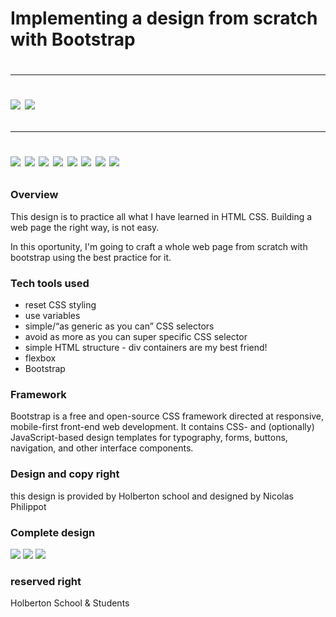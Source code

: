<p style="text-align:center;">
    <h1>Implementing a design from scratch with Bootstrap<h1>
</p>

<hr>

![](https://img.shields.io/badge/HTML%26CSS-Design%20from%20scratch-blueviolet) ![](https://img.shields.io/badge/HTML%26CSS-Bootstrap%20from%20scratch-blueviolet)

<hr>

![](https://img.shields.io/badge/HTML-100%25-orange) ![](https://img.shields.io/badge/CSS-100%25-red) ![](https://img.shields.io/badge/PRs-Welcome-success) ![](https://img.shields.io/badge/made%20by-Me-lightgrey) ![](https://img.shields.io/badge/OS-Linux%20-yellowgreen) ![](https://img.shields.io/badge/Made%20with-Love-9cf) ![](https://img.shields.io/badge/Framework-Bootstrap-blueviolet) ![](https://img.shields.io/badge/Javascript-Jquery-yellow)

### Overview

This design is to practice all what I have learned in HTML CSS.
Building a web page the right way, is not easy. 

In this oportunity, I'm going to craft a whole web page from scratch with bootstrap using the best practice for it.

### Tech tools used

- reset CSS styling
- use variables
- simple/“as generic as you can” CSS selectors
- avoid as more as you can super specific CSS selector
- simple HTML structure - div containers are my best friend!
- flexbox
- Bootstrap 

### Framework

Bootstrap is a free and open-source CSS framework directed at responsive, mobile-first front-end web development. It contains CSS- and (optionally) JavaScript-based design templates for typography, forms, buttons, navigation, and other interface components.

### Design and copy right

this design is provided by Holberton school and designed by Nicolas Philippot

### Complete design

<p>
<img src="image/01_smilechool_landing.png">
<img src="image/02_smilechool02_pricing.png">
<img src="image/03_smileschool_courses.png">
</p>

### reserved right

Holberton School & Students